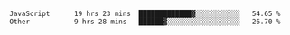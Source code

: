 
<!--
**xy406043/xy406043** is a ✨ _special_ ✨ repository because its `README.md` (this file) appears on your GitHub profile.

Here are some ideas to get you started:

- 🔭 I’m currently working on ...
- 🌱 I’m currently learning ...
- 👯 I’m looking to collaborate on ...
- 🤔 I’m looking for help with ...
- 💬 Ask me about ...
- 📫 How to reach me: ...
- 😄 Pronouns: ...
- ⚡ Fun fact: ...
-->

<!--START_SECTION:waka-->

```text
JavaScript      19 hrs 23 mins  █████████████▓░░░░░░░░░░░   54.65 %
Other           9 hrs 28 mins   ██████▓░░░░░░░░░░░░░░░░░░   26.70 %
```

<!--END_SECTION:waka-->
